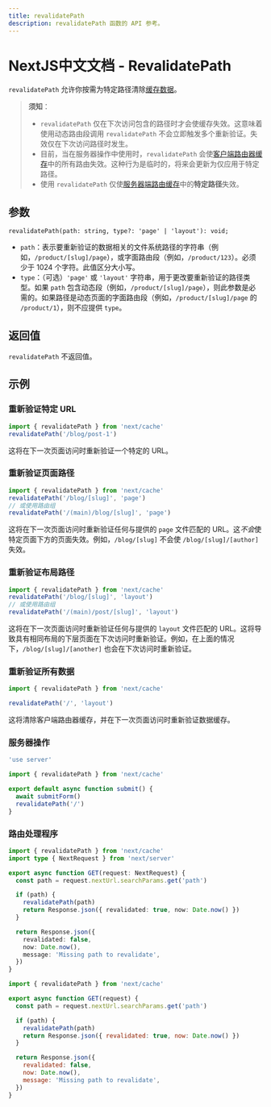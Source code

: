 ```yaml
---
title: revalidatePath
description: revalidatePath 函数的 API 参考。
---
```


# NextJS中文文档 - RevalidatePath

`revalidatePath` 允许你按需为特定路径清除[缓存数据](/nextjs-cn/app/deep-dive/caching)。

> **须知**：
>
> - `revalidatePath` 仅在下次访问包含的路径时才会使缓存失效。这意味着使用动态路由段调用 `revalidatePath` 不会立即触发多个重新验证。失效仅在下次访问路径时发生。
> - 目前，当在服务器操作中使用时，`revalidatePath` 会使[客户端路由器缓存](/nextjs-cn/app/deep-dive/caching#client-side-router-cache)中的所有路由失效。这种行为是临时的，将来会更新为仅应用于特定路径。
> - 使用 `revalidatePath` 仅使[服务器端路由缓存](/nextjs-cn/app/deep-dive/caching#full-route-cache)中的**特定路径**失效。

## 参数

```tsx
revalidatePath(path: string, type?: 'page' | 'layout'): void;
```

- `path`：表示要重新验证的数据相关的文件系统路径的字符串（例如，`/product/[slug]/page`），或字面路由段（例如，`/product/123`）。必须少于 1024 个字符。此值区分大小写。
- `type`：（可选）`'page'` 或 `'layout'` 字符串，用于更改要重新验证的路径类型。如果 `path` 包含动态段（例如，`/product/[slug]/page`），则此参数是必需的。如果路径是动态页面的字面路由段（例如，`/product/[slug]/page` 的 `/product/1`），则不应提供 `type`。

## 返回值

`revalidatePath` 不返回值。

## 示例

### 重新验证特定 URL

```ts
import { revalidatePath } from 'next/cache'
revalidatePath('/blog/post-1')
```

这将在下一次页面访问时重新验证一个特定的 URL。

### 重新验证页面路径

```ts
import { revalidatePath } from 'next/cache'
revalidatePath('/blog/[slug]', 'page')
// 或使用路由组
revalidatePath('/(main)/blog/[slug]', 'page')
```

这将在下一次页面访问时重新验证任何与提供的 `page` 文件匹配的 URL。这*不会*使特定页面下方的页面失效。例如，`/blog/[slug]` 不会使 `/blog/[slug]/[author]` 失效。

### 重新验证布局路径

```ts
import { revalidatePath } from 'next/cache'
revalidatePath('/blog/[slug]', 'layout')
// 或使用路由组
revalidatePath('/(main)/post/[slug]', 'layout')
```

这将在下一次页面访问时重新验证任何与提供的 `layout` 文件匹配的 URL。这将导致具有相同布局的下层页面在下次访问时重新验证。例如，在上面的情况下，`/blog/[slug]/[another]` 也会在下次访问时重新验证。

### 重新验证所有数据

```ts
import { revalidatePath } from 'next/cache'

revalidatePath('/', 'layout')
```

这将清除客户端路由器缓存，并在下一次页面访问时重新验证数据缓存。

### 服务器操作

```ts switcher
'use server'

import { revalidatePath } from 'next/cache'

export default async function submit() {
  await submitForm()
  revalidatePath('/')
}
```

### 路由处理程序

```ts switcher
import { revalidatePath } from 'next/cache'
import type { NextRequest } from 'next/server'

export async function GET(request: NextRequest) {
  const path = request.nextUrl.searchParams.get('path')

  if (path) {
    revalidatePath(path)
    return Response.json({ revalidated: true, now: Date.now() })
  }

  return Response.json({
    revalidated: false,
    now: Date.now(),
    message: 'Missing path to revalidate',
  })
}
```

```js switcher
import { revalidatePath } from 'next/cache'

export async function GET(request) {
  const path = request.nextUrl.searchParams.get('path')

  if (path) {
    revalidatePath(path)
    return Response.json({ revalidated: true, now: Date.now() })
  }

  return Response.json({
    revalidated: false,
    now: Date.now(),
    message: 'Missing path to revalidate',
  })
}
```
